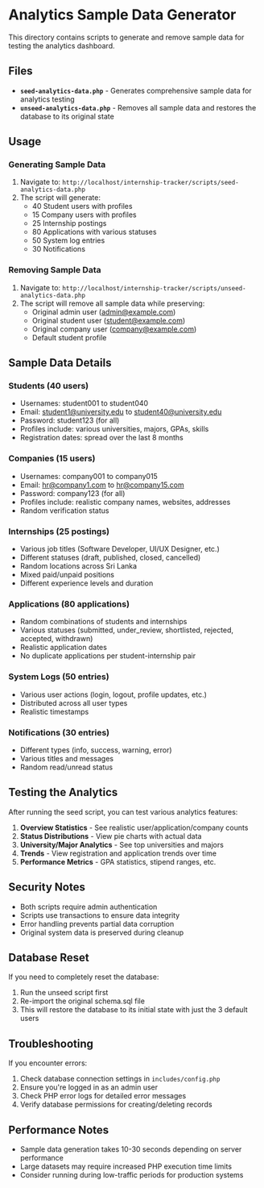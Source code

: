 # Analytics Sample Data Generator

This directory contains scripts to generate and remove sample data for testing the analytics dashboard.

## Files

- **`seed-analytics-data.php`** - Generates comprehensive sample data for analytics testing
- **`unseed-analytics-data.php`** - Removes all sample data and restores the database to its original state

## Usage

### Generating Sample Data

1. Navigate to: `http://localhost/internship-tracker/scripts/seed-analytics-data.php`
2. The script will generate:
   - 40 Student users with profiles
   - 15 Company users with profiles  
   - 25 Internship postings
   - 80 Applications with various statuses
   - 50 System log entries
   - 30 Notifications

### Removing Sample Data

1. Navigate to: `http://localhost/internship-tracker/scripts/unseed-analytics-data.php`
2. The script will remove all sample data while preserving:
   - Original admin user (admin@example.com)
   - Original student user (student@example.com)
   - Original company user (company@example.com)
   - Default student profile

## Sample Data Details

### Students (40 users)
- Usernames: student001 to student040
- Email: student1@university.edu to student40@university.edu
- Password: student123 (for all)
- Profiles include: various universities, majors, GPAs, skills
- Registration dates: spread over the last 8 months

### Companies (15 users)
- Usernames: company001 to company015
- Email: hr@company1.com to hr@company15.com
- Password: company123 (for all)
- Profiles include: realistic company names, websites, addresses
- Random verification status

### Internships (25 postings)
- Various job titles (Software Developer, UI/UX Designer, etc.)
- Different statuses (draft, published, closed, cancelled)
- Random locations across Sri Lanka
- Mixed paid/unpaid positions
- Different experience levels and duration

### Applications (80 applications)
- Random combinations of students and internships
- Various statuses (submitted, under_review, shortlisted, rejected, accepted, withdrawn)
- Realistic application dates
- No duplicate applications per student-internship pair

### System Logs (50 entries)
- Various user actions (login, logout, profile updates, etc.)
- Distributed across all user types
- Realistic timestamps

### Notifications (30 entries)
- Different types (info, success, warning, error)
- Various titles and messages
- Random read/unread status

## Testing the Analytics

After running the seed script, you can test various analytics features:

1. **Overview Statistics** - See realistic user/application/company counts
2. **Status Distributions** - View pie charts with actual data
3. **University/Major Analytics** - See top universities and majors
4. **Trends** - View registration and application trends over time
5. **Performance Metrics** - GPA statistics, stipend ranges, etc.

## Security Notes

- Both scripts require admin authentication
- Scripts use transactions to ensure data integrity
- Error handling prevents partial data corruption
- Original system data is preserved during cleanup

## Database Reset

If you need to completely reset the database:

1. Run the unseed script first
2. Re-import the original schema.sql file
3. This will restore the database to its initial state with just the 3 default users

## Troubleshooting

If you encounter errors:

1. Check database connection settings in `includes/config.php`
2. Ensure you're logged in as an admin user
3. Check PHP error logs for detailed error messages
4. Verify database permissions for creating/deleting records

## Performance Notes

- Sample data generation takes 10-30 seconds depending on server performance
- Large datasets may require increased PHP execution time limits
- Consider running during low-traffic periods for production systems
